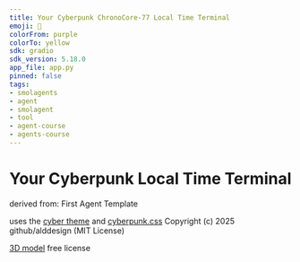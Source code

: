```yaml
---
title: Your Cyberpunk ChronoCore-77 Local Time Terminal
emoji: 🤖
colorFrom: purple
colorTo: yellow
sdk: gradio
sdk_version: 5.18.0
app_file: app.py
pinned: false
tags:
- smolagents
- agent
- smolagent
- tool
- agent-course
- agents-course
---
```


# Your Cyberpunk Local Time Terminal
 
derived from: First Agent Template

uses the [cyber theme](https://huggingface.co/spaces/crcdng/cyber)
and [cyberpunk.css](https://www.cssscript.com/demo/cyberpunk-2077/) Copyright (c) 2025 github/alddesign (MIT License)

[3D model](https://rigmodels.com/model.php?view=Retro_Sci-Fi_Holocomputer-3d-model__eb9917b8e8904bc48420216db09eef46) free license
